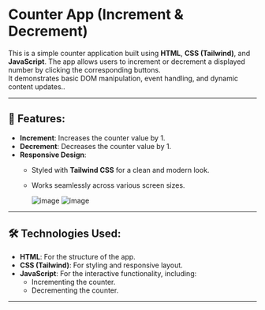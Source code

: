 # Counter App **(Increment & Decrement)** 
 
This is a simple counter application built using **HTML**, **CSS (Tailwind)**, and **JavaScript**. 
The app allows users to increment or decrement a displayed number by clicking the corresponding buttons.   
It demonstrates basic DOM manipulation, event handling, and dynamic content updates.. 

---

## 📌 Features:
- **Increment**: Increases the counter value by 1.
- **Decrement**: Decreases the counter value by 1.
- **Responsive Design**:
  - Styled with **Tailwind CSS** for a clean and modern look.
  - Works seamlessly across various screen sizes.
 
    ![image](https://github.com/user-attachments/assets/8b01d731-07c5-4cbb-b723-dab696247234)
    ![image](https://github.com/user-attachments/assets/74309a02-f9aa-4e8f-9a19-2acc7885a415)



---

## 🛠️ Technologies Used:
- **HTML**: For the structure of the app.
- **CSS (Tailwind)**: For styling and responsive layout.
- **JavaScript**: For the interactive functionality, including:
  - Incrementing the counter.
  - Decrementing the counter.

---

 

 
